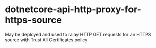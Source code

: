 # dotnetcore-api-http-proxy-for-https-source

May be deployed and used to ralay HTTP GET requests for an HTTPS source with Trust All Certificates policy
